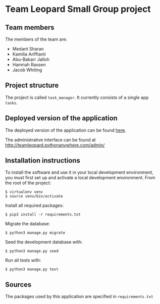 # Team Leopard Small Group project

## Team members
The members of the team are:
- Medant Sharan
- Kamilia Ariffianti
- Abu-Bakarr Jalloh
- Hamnah Rassen
- Jacob Whiting

## Project structure
The project is called `task_manager`.  It currently consists of a single app `tasks`.

## Deployed version of the application
The deployed version of the application can be found [here](http://teamleopard.pythonanywhere.com/).

The administrative interface can be found at http://teamleopard.pythonanywhere.com/admin/

## Installation instructions
To install the software and use it in your local development environment, you must first set up and activate a local development environment.  From the root of the project:

```
$ virtualenv venv
$ source venv/bin/activate
```

Install all required packages:

```
$ pip3 install -r requirements.txt
```

Migrate the database:

```
$ python3 manage.py migrate
```

Seed the development database with:

```
$ python3 manage.py seed
```

Run all tests with:
```
$ python3 manage.py test
```

## Sources
The packages used by this application are specified in `requirements.txt`

